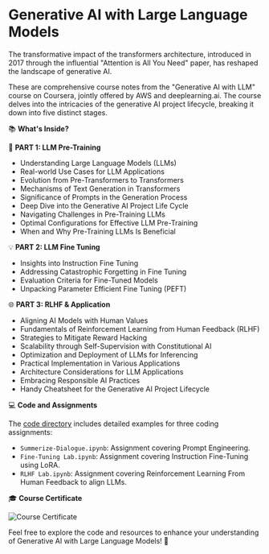 # Generative AI with Large Language Models

The transformative impact of the transformers architecture, introduced in 2017 through the influential "Attention is All You Need" paper, has reshaped the landscape of generative AI.

These are comprehensive course notes from the "Generative AI with LLM" course on Coursera, jointly offered by AWS and deeplearning.ai. The course delves into the intricacies of the generative AI project lifecycle, breaking it down into five distinct stages.

📚 **What's Inside?**

🚀 **PART 1: LLM Pre-Training**

- Understanding Large Language Models (LLMs)
- Real-world Use Cases for LLM Applications
- Evolution from Pre-Transformers to Transformers
- Mechanisms of Text Generation in Transformers
- Significance of Prompts in the Generation Process
- Deep Dive into the Generative AI Project Life Cycle
- Navigating Challenges in Pre-Training LLMs
- Optimal Configurations for Effective LLM Pre-Training
- When and Why Pre-Training LLMs Is Beneficial

💡 **PART 2: LLM Fine Tuning**

- Insights into Instruction Fine Tuning
- Addressing Catastrophic Forgetting in Fine Tuning
- Evaluation Criteria for Fine-Tuned Models
- Unpacking Parameter Efficient Fine Tuning (PEFT)

🌐 **PART 3: RLHF & Application**

- Aligning AI Models with Human Values
- Fundamentals of Reinforcement Learning from Human Feedback (RLHF)
- Strategies to Mitigate Reward Hacking
- Scalability through Self-Supervision with Constitutional AI
- Optimization and Deployment of LLMs for Inferencing
- Practical Implementation in Various Applications
- Architecture Considerations for LLM Applications
- Embracing Responsible AI Practices
- Handy Cheatsheet for the Generative AI Project Lifecycle

💻 **Code and Assignments**

The [code directory](/code) includes detailed examples for three coding assignments:

- `Summerize-Dialogue.ipynb`: Assignment covering Prompt Engineering.
- `Fine-Tuning Lab.ipynb`: Assignment covering Instruction Fine-Tuning using LoRA.
- `RLHF Lab.ipynb`: Assignment covering Reinforcement Learning From Human Feedback to align LLMs.

🎓 **Course Certificate**

![Course Certificate]()

Feel free to explore the code and resources to enhance your understanding of Generative AI with Large Language Models! 🚀
